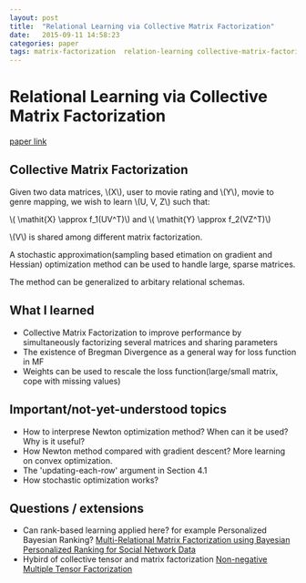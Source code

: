 ```yaml
---
layout: post
title:  "Relational Learning via Collective Matrix Factorization"
date:   2015-09-11 14:58:23
categories: paper
tags: matrix-factorization  relation-learning collective-matrix-factorization 
---
```


# Relational Learning via Collective Matrix Factorization

[paper link](http://www.cs.cmu.edu/~ggordon/singh-gordon-kdd-factorization.pdf)

## Collective Matrix Factorization

Given two data matrices, \\(X\\), user to movie rating and \\(Y\\), movie to genre mapping, we wish to learn \\(U, V, Z\\) such that:

\\( \mathit{X} \approx f_1(UV^T)\\) and \\( \mathit{Y} \approx f_2(VZ^T)\\)

\\(V\\) is shared among different matrix factorization.

A stochastic approximation(sampling based etimation on gradient and Hessian) optimization method can be used to handle large, sparse matrices.

The method can be generalized to arbitary relational schemas.

## What I learned

- Collective Matrix Factorization to improve performance by simultaneously factorizing several matrices and sharing parameters
- The existence of Bregman Divergence as a general way for loss function in MF
- Weights can be used to rescale the loss function(large/small matrix, cope with missing values)

## Important/not-yet-understood topics

- How to interprese Newton optimization method? When can it be used? Why is it useful?
- How Newton method compared with gradient descent? More learning on convex optimization.
- The 'updating-each-row' argument in Section 4.1
- How stochastic optimization works?

## Questions / extensions

- Can rank-based learning applied here? for example Personalized Bayesian Ranking?
  [Multi-Relational Matrix Factorization using Bayesian Personalized Ranking for Social Network Data](http://www.ismll.uni-hildesheim.de/pub/pdfs/artus_lucas_wsdm2012.pdf)
- Hybird of collective tensor and matrix factorization
  [Non-negative Multiple Tensor Factorization](http://ttic.uchicago.edu/~ryotat/papers/TakTomIshKimSaw13.pdf)
